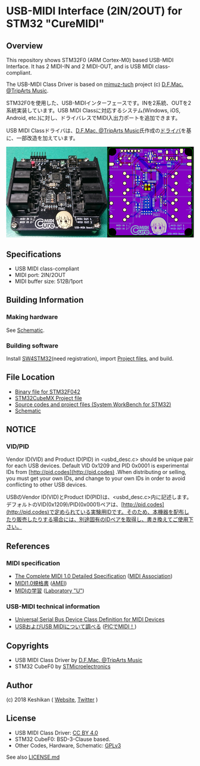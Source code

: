 # USB-MIDI Interface (2IN/2OUT) for STM32 "CureMIDI"

## Overview

This repository shows STM32F0 (ARM Cortex-M0) based USB-MIDI Interface.
It has 2 MIDI-IN and 2 MIDI-OUT, and is USB MIDI class-compliant.

The USB-MIDI Class Driver is based on [mimuz-tuch](https://github.com/mimuz/mimuz-tuch) project (c) [D.F.Mac. @TripArts Music](https://github.com/tadfmac).

STM32F0を使用した、USB-MIDIインターフェースです。INを2系統、OUTを2系統実装しています。USB MIDI Classに対応するシステム(Windows, iOS, Android, etc.)に対し、ドライバレスでMIDI入出力ポートを追加できます。

USB MIDI Classドライバは、[D.F.Mac. @TripArts Music](https://github.com/tadfmac)氏作成の[ドライバ](https://github.com/mimuz/mimuz-tuch/tree/master/STM32)を基に、一部改造を加えています。

![Sample Image](./hardware/curemidi.png)

## Specifications

* USB MIDI class-compliant
* MIDI port: 2IN/2OUT
* MIDI buffer size: 512B/1port

## Building Information

### Making hardware

See [Schematic](./hardware/schematic.pdf).

### Building software

Install [SW4STM32](http://www.openstm32.org/HomePage)(need registration), import [Project files](./software/SW4STM32_project/), and build.

## File Location

* [Binary file for STM32F042](./software/bin/)
* [STM32CubeMX Project file](./software/SW4STM32_project/CureMIDI_IF.ioc)
* [Source codes and project files (System WorkBench for STM32)](./software/SW4STM32_project/)
* [Schematic](./hardware/schematic.pdf)

## NOTICE

### VID/PID

Vendor ID(VID) and Product ID(PID) in <usbd_desc.c> should be unique pair for each USB devices.
Default VID 0x1209 and PID 0x0001 is experimental IDs from [http://pid.codes](http://pid.codes) .When distributing or selling, you must get your own IDs, and change to your own IDs in order to avoid conflicting to other USB devices.

USBのVendor ID(VID)とProduct ID(PID)は、<usbd_desc.c>内に記述します。
デフォルトのVID(0x1209)/PID(0x0001)ペアは、[http://pid.codes](http://pid.codes)で定められている実験用IDです。そのため、本機器を配布したり販売したりする場合には、別途固有のIDペアを取得し、書き換えてご使用下さい。

## References

### MIDI specification

* [The Complete MIDI 1.0 Detailed Specification](https://www.midi.org/specifications/item/the-midi-1-0-specification) ([MIDI Association](https://www.midi.org/))
* [MIDI1.0規格書](http://amei.or.jp/midistandardcommittee/MIDI1.0.pdf) ([AMEI](http://amei.or.jp/))
* [MIDIの学習](http://www1.plala.or.jp/yuuto/midi/index.html) ([Laboratory "U"](http://www1.plala.or.jp/yuuto/top.html))

### USB-MIDI technical information

* [Universal Serial Bus Device Class Definition for MIDI Devices](http://www.usb.org/developers/docs/devclass_docs/midi10.pdf)
* [USBおよびUSB MIDIについて調べる](http://picmidi.seesaa.net/article/150728556.html) ([PICでMIDI！](http://picmidi.seesaa.net/))

## Copyrights

* USB MIDI Class Driver by [D.F.Mac. @TripArts Music](http://ta-music.strikingly.com/)
* STM32 CubeF0 by [STMicroelectronics](https://www.st.com/en/embedded-software/stm32cubef0.html)

## Author

(c) 2018 Keshikan ( [Website](http://www.keshikan.net/),  [Twitter](https://twitter.com/keshinomi_88pro) )

## License

* USB MIDI Class Driver: [CC BY 4.0](https://creativecommons.org/licenses/by/4.0/)
* STM32 CubeF0: BSD-3-Clause based.
* Other Codes, Hardware, Schematic: [GPLv3](https://www.gnu.org/licenses/gpl-3.0.html)

See also [LICENSE.md](./LICENSE.md)